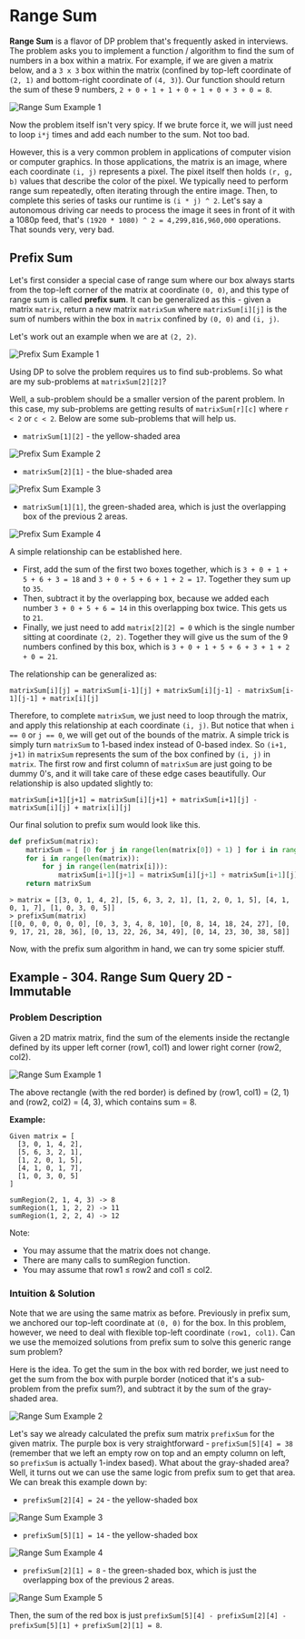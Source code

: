# Range Sum

**Range Sum** is a flavor of DP problem that's frequently asked in interviews. The problem asks you to implement a function / algorithm to find the sum of numbers in a box within a matrix. For example, if we are given a matrix below, and a `3 x 3` box within the matrix (confined by top-left coordinate of `(2, 1)` and bottom-right coordinate of `(4, 3)`). Our function should return the sum of these 9 numbers, `2 + 0 + 1 + 1 + 0 + 1 + 0 + 3 + 0 = 8`.

![Range Sum Example 1](https://github.com/WhiskeyRomeoTango/leetcode/blob/main/dynamic-programming/range-sum/_assets/example_range_1.jpg)

Now the problem itself isn't very spicy. If we brute force it, we will just need to loop `i*j` times and add each number to the sum. Not too bad. 

However, this is a very common problem in applications of computer vision or computer graphics. In those applications, the matrix is an image, where each coordinate `(i, j)` represents a pixel. The pixel itself then holds `(r, g, b)` values that describe the color of the pixel. We typically need to perform range sum repeatedly, often iterating through the entire image. Then, to complete this series of tasks our runtime is `(i * j) ^ 2`. Let's say a autonomous driving car needs to process the image it sees in front of it with a 1080p feed, that's `(1920 * 1080) ^ 2 = 4,299,816,960,000` operations. That sounds very, very bad.

## Prefix Sum

Let's first consider a special case of range sum where our box always starts from the top-left corner of the matrix at coordinate `(0, 0)`, and this type of range sum is called **prefix sum**. It can be generalized as this - given a matrix `matrix`, return a new matrix `matrixSum` where `matrixSum[i][j]` is the sum of numbers within the box in `matrix` confined by `(0, 0)` and `(i, j)`. 

Let's work out an example when we are at `(2, 2)`.

![Prefix Sum Example 1](https://github.com/WhiskeyRomeoTango/leetcode/blob/main/dynamic-programming/range-sum/_assets/example_1.jpg)

Using DP to solve the problem requires us to find sub-problems. So what are my sub-problems at `matrixSum[2][2]`?

Well, a sub-problem should be a smaller version of the parent problem. In this case, my sub-problems are getting results of `matrixSum[r][c]` where `r < 2` or `c < 2`. Below are some sub-problems that will help us.

* `matrixSum[1][2]` - the yellow-shaded area

![Prefix Sum Example 2](https://github.com/WhiskeyRomeoTango/leetcode/blob/main/dynamic-programming/range-sum/_assets/example_2.jpg)

* `matrixSum[2][1]` - the blue-shaded area

![Prefix Sum Example 3](https://github.com/WhiskeyRomeoTango/leetcode/blob/main/dynamic-programming/range-sum/_assets/example_3.jpg)

* `matrixSum[1][1]`, the green-shaded area, which is just the overlapping box of the previous 2 areas.

![Prefix Sum Example 4](https://github.com/WhiskeyRomeoTango/leetcode/blob/main/dynamic-programming/range-sum/_assets/example_4.jpg)

A simple relationship can be established here. 

* First, add the sum of the first two boxes together, which is `3 + 0 + 1 + 5 + 6 + 3 = 18` and `3 + 0 + 5 + 6 + 1 + 2 = 17`. Together they sum up to `35`. 
* Then, subtract it by the overlapping box, because we added each number `3 + 0 + 5 + 6 = 14` in this overlapping box twice. This gets us to `21`.
* Finally, we just need to add `matrix[2][2] = 0` which is the single number sitting at coordinate `(2, 2)`. Together they will give us the sum of the 9 numbers confined by this box, which is `3 + 0 + 1 + 5 + 6 + 3 + 1 + 2 + 0 = 21`.

The relationship can be generalized as:

```
matrixSum[i][j] = matrixSum[i-1][j] + matrixSum[i][j-1] - matrixSum[i-1][j-1] + matrix[i][j]
```

Therefore, to complete `matrixSum`, we just need to loop through the matrix, and apply this relationship at each coordinate `(i, j)`. But notice that when `i == 0` or `j == 0`, we will get out of the bounds of the matrix. A simple trick is simply turn `matrixSum` to 1-based index instead of 0-based index. So `(i+1, j+1)` in `matrixSum` represents the sum of the box confined by `(i, j)` in `matrix`. The first row and first column of `matrixSum` are just going to be dummy 0's, and it will take care of these edge cases beautifully. Our relationship is also updated slightly to:

```
matrixSum[i+1][j+1] = matrixSum[i][j+1] + matrixSum[i+1][j] - matrixSum[i][j] + matrix[i][j]
```

Our final solution to prefix sum would look like this.

```python
def prefixSum(matrix):
    matrixSum = [ [0 for j in range(len(matrix[0]) + 1) ] for i in range(len(matrix[0]) + 1) ]
    for i in range(len(matrix)):
        for j in range(len(matrix[i])):
            matrixSum[i+1][j+1] = matrixSum[i][j+1] + matrixSum[i+1][j] - matrixSum[i][j] + matrix[i][j]
    return matrixSum
```
```
> matrix = [[3, 0, 1, 4, 2], [5, 6, 3, 2, 1], [1, 2, 0, 1, 5], [4, 1, 0, 1, 7], [1, 0, 3, 0, 5]]
> prefixSum(matrix)
[[0, 0, 0, 0, 0, 0], [0, 3, 3, 4, 8, 10], [0, 8, 14, 18, 24, 27], [0, 9, 17, 21, 28, 36], [0, 13, 22, 26, 34, 49], [0, 14, 23, 30, 38, 58]]
```

Now, with the prefix sum algorithm in hand, we can try some spicier stuff.

## Example - 304. Range Sum Query 2D - Immutable

### Problem Description

Given a 2D matrix matrix, find the sum of the elements inside the rectangle defined by its upper left corner (row1, col1) and lower right corner (row2, col2).

![Range Sum Example 1](https://github.com/WhiskeyRomeoTango/leetcode/blob/main/dynamic-programming/range-sum/_assets/example_range_1.jpg)

The above rectangle (with the red border) is defined by (row1, col1) = (2, 1) and (row2, col2) = (4, 3), which contains sum = 8.

**Example:**

```
Given matrix = [
  [3, 0, 1, 4, 2],
  [5, 6, 3, 2, 1],
  [1, 2, 0, 1, 5],
  [4, 1, 0, 1, 7],
  [1, 0, 3, 0, 5]
]

sumRegion(2, 1, 4, 3) -> 8
sumRegion(1, 1, 2, 2) -> 11
sumRegion(1, 2, 2, 4) -> 12
```

Note:
* You may assume that the matrix does not change.
* There are many calls to sumRegion function.
* You may assume that row1 ≤ row2 and col1 ≤ col2.

### Intuition & Solution

Note that we are using the same matrix as before. Previously in prefix sum, we anchored our top-left coordinate at `(0, 0)` for the box. In this problem, however, we need to deal with flexible top-left coordinate `(row1, col1)`. Can we use the memoized solutions from prefix sum to solve this generic range sum problem?

Here is the idea. To get the sum in the box with red border, we just need to get the sum from the box with purple border (noticed that it's a sub-problem from the prefix sum?), and subtract it by the sum of the gray-shaded area.

![Range Sum Example 2](https://github.com/WhiskeyRomeoTango/leetcode/blob/main/dynamic-programming/range-sum/_assets/example_range_2.jpg)

Let's say we already calculated the prefix sum matrix `prefixSum` for the given matrix. The purple box is very straightforward - `prefixSum[5][4] = 38` (remember that we left an empty row on top and an empty column on left, so `prefixSum` is actually 1-index based). What about the gray-shaded area? Well, it turns out we can use the same logic from prefix sum to get that area.  We can break this example down by: 

* `prefixSum[2][4] = 24` - the yellow-shaded box

![Range Sum Example 3](https://github.com/WhiskeyRomeoTango/leetcode/blob/main/dynamic-programming/range-sum/_assets/example_range_3.jpg)

* `prefixSum[5][1] = 14` - the yellow-shaded box

![Range Sum Example 4](https://github.com/WhiskeyRomeoTango/leetcode/blob/main/dynamic-programming/range-sum/_assets/example_range_4.jpg)

* `prefixSum[2][1] = 8` - the green-shaded box, which is just the overlapping box of the previous 2 areas.

![Range Sum Example 5](https://github.com/WhiskeyRomeoTango/leetcode/blob/main/dynamic-programming/range-sum/_assets/example_range_5.jpg)

Then, the sum of the red box is just `prefixSum[5][4] - prefixSum[2][4] - prefixSum[5][1] + prefixSum[2][1] = 8`.
